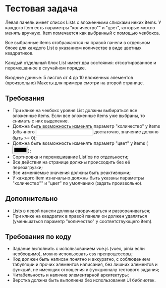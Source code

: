 # Тестовая задача
 
Левая панель имеет список Lists с вложенными списками неких items. У каждого item есть параметры "количество"" и "цвет", которые можно менять вручную. Item помечается как выбранный с помощью чекбокса.
 
Все выбранные items отображаются на правой панели в отдельном блоке для каждого List в указанном количестве в виде цветных квадратиков.
 
Каждый отдельный блок List имеет два состояния: отсортированное и перемешанное в случайном порядке.
 
Входные данные: 5 листов от 4 до 10 вложенных элементов (произвольно)
Макеты для примера смотри на второй странице.

## Требования
* При клике на чекбокс уровня List должны выбираться все вложенные items. Если все вложенные items уже выбраны, то снимать с них выделение.
* Должна быть возможность изменять параметр "количество" у items (обычного <input> достаточно, значение должно быть >= 0);
* Должна быть возможность изменять параметр "цвет" у items (<input type="color">);
* Сортировка и перемешивание List'ов по отдельности;
* Все действия на странице должны происходить без её перезагрузки;
* Все изменяемые значения должны быть реактивными;
* У каждого item изначально должны быть указаны параметры "количество"" и "цвет" по умолчанию (задать произвольно).

## Дополнительно
* Lists в левой панели должны сворачиваться и разворачиваться;
* При клике на квадратик в правой панели он должен удаляться (уменьшаться параметр "количество" у соответствующего item).

## Требования по коду
- Задание выполнить с использованием vue.js (vuex, pinia если необходимо), можно использовать css препроцессоры;
- Код должен быть написан понятно и аккуратно, с соблюдением табуляции и прочих элементов написания, без лишних элементов и функций, не имеющих отношения к функционалу тестового задания;
- Читабельность и наличие элементарной архитектуры;
- Верстка должна быть выполнена без использования UI библиотек.
